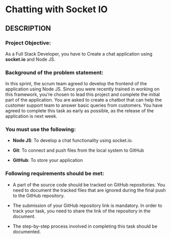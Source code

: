 # Chatting with Socket IO
## DESCRIPTION

### Project Objective:

As a Full Stack Developer, you have to Create a chat application using **socket.io** and Node JS.

### Background of the problem statement:

In this sprint, the scrum team agreed to develop the frontend of the application using Node JS. Since you were recently trained in working on this framework, you’re chosen to lead this project and complete the initial part of the application. You are asked to create a chatbot that can help the customer support team to answer basic queries from customers. You have agreed to complete this task as early as possible, as the release of the application is next week.

### You must use the following:

- **Node JS**: To develop a chat functionality using socket.io.

- **Git**: To connect and push files from the local system to GitHub

- **GitHub**: To store your application

### Following requirements should be met:

- A part of the source code should be tracked on GitHub repositories. You need to document the tracked files that are ignored during the final push to the GitHub repository.

- The submission of your GitHub repository link is mandatory. In order to track your task, you need to share the link of the repository in the document.

- The step-by-step process involved in completing this task should be documented.